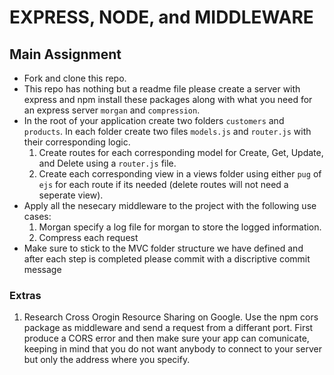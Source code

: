 # EXPRESS, NODE, and MIDDLEWARE

## Main Assignment

-   Fork and clone this repo.
-   This repo has nothing but a readme file please create a server with express and npm install these packages along with what you need for an express server `morgan` and `compression`.
-   In the root of your application create two folders `customers` and `products`. In each folder create two files `models.js` and `router.js` with their corresponding logic.
    1.  Create routes for each corresponding model for Create, Get, Update, and Delete using a `router.js` file.
    2.  Create each corresponding view in a views folder using either `pug` of `ejs` for each route if its needed (delete routes will not need a seperate view).
-   Apply all the nesecary middleware to the project with the following use cases:
    1. Morgan specify a log file for morgan to store the logged information.
    2. Compress each request
-   Make sure to stick to the MVC folder structure we have defined and after each step is completed please commit with a discriptive commit message

### Extras

1. Research Cross Orogin Resource Sharing on Google. Use the npm cors package as middleware and send a request from a differant port. First produce a CORS error and then make sure your app can comunicate, keeping in mind that you do not want anybody to connect to your server but only the address where you specify.
